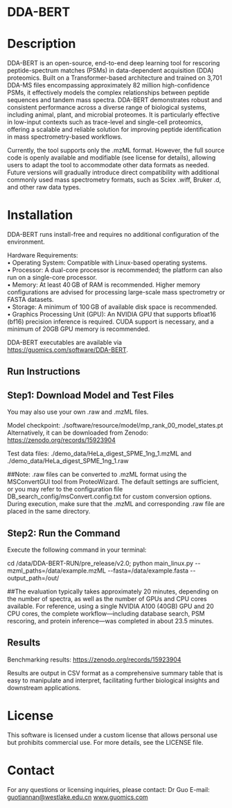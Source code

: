 # DDA-BERT
# Description
DDA-BERT is an open-source, end-to-end deep learning tool for rescoring peptide-spectrum matches (PSMs) in data-dependent acquisition (DDA) proteomics. Built on a Transformer-based architecture and trained on 3,701 DDA-MS files encompassing approximately 82 million high-confidence PSMs, it effectively models the complex relationships between peptide sequences and tandem mass spectra. DDA-BERT demonstrates robust and consistent performance across a diverse range of biological systems, including animal, plant, and microbial proteomes. It is particularly effective in low-input contexts such as trace-level and single-cell proteomics, offering a scalable and reliable solution for improving peptide identification in mass spectrometry-based workflows.

Currently, the tool supports only the .mzML format. However, the full source code is openly available and modifiable (see license for details), allowing users to adapt the tool to accommodate other data formats as needed. Future versions will gradually introduce direct compatibility with additional commonly used mass spectrometry formats, such as Sciex .wiff, Bruker .d, and other raw data types.

# Installation
DDA-BERT runs install-free and requires no additional configuration of the environment. 

Hardware Requirements:  
•	Operating System: Compatible with Linux-based operating systems.  
•	Processor: A dual-core processor is recommended; the platform can also run on a single-core processor.  
•	Memory: At least 40 GB of RAM is recommended. Higher memory configurations are advised for processing large-scale mass spectrometry or FASTA datasets.  
•	Storage: A minimum of 100 GB of available disk space is recommended.  
•	Graphics Processing Unit (GPU): An NVIDIA GPU that supports bfloat16 (bf16) precision inference is required. CUDA support is necessary, and a minimum of 20GB GPU memory is recommended.

DDA-BERT executables are available via https://guomics.com/software/DDA-BERT.

## Run Instructions
## Step1: Download Model and Test Files
You may also use your own .raw and .mzML files.

Model checkpoint: ./software/resource/model/mp_rank_00_model_states.pt 
Alternatively, it can be downloaded from Zenodo: https://zenodo.org/records/15923904

Test data files: ./demo_data/HeLa_digest_SPME_1ng_1.mzML and ./demo_data/HeLa_digest_SPME_1ng_1.raw

##Note: .raw files can be converted to .mzML format using the MSConvertGUI tool from ProteoWizard. The default settings are sufficient, or you may refer to the configuration file DB_search_config/msConvert.config.txt for custom conversion options.
During execution, make sure that the .mzML and corresponding .raw file are placed in the same directory.

## Step2: Run the Command
Execute the following command in your terminal:

cd /data/DDA-BERT-RUN/pre_release/v2.0; 
python main_linux.py --mzml_paths=/data/example.mzML --fasta=/data/example.fasta --output_path=/out/


##The evaluation typically takes approximately 20 minutes, depending on the number of spectra, as well as the number of GPUs and CPU cores available. For reference, using a single NVIDIA A100 (40GB) GPU and 20 CPU cores, the complete workflow—including database search, PSM rescoring, and protein inference—was completed in about 23.5 minutes.

## Results
Benchmarking results: https://zenodo.org/records/15923904

Results are output in CSV format as a comprehensive summary table that is easy to manipulate and interpret, facilitating further biological insights and downstream applications.

# License
This software is licensed under a custom license that allows personal use but prohibits commercial use. For more details, see the LICENSE file.

# Contact
For any questions or licensing inquiries, please contact: Dr Guo E-mail: guotiannan@westlake.edu.cn
www.guomics.com
